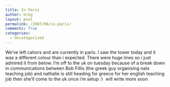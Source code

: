 ```yaml
---
title: In Paris
author: Greg
layout: post
permalink: /2007/06/in-paris/
comments: True
categories:
  - Uncategorized
---
```

We&#8217;ve left cahors and are currently in paris. I saw the tower today and it was a different colour than i expected. There were huge lines so i just admired it from below. I&#8217;m off to the uk on tuesday because of a break down in communications between Bob Fillis (the greek guy organising nats teaching job) and nathalie is still heading for greece for her english teaching job then she&#8217;ll come to the uk once i&#8217;m setup <img src="http://gregology.net/wp-includes/images/smilies/simple-smile.png" alt=":)" class="wp-smiley" style="height: 1em; max-height: 1em;" /> will write more soon